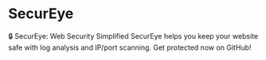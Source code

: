 # SecurEye
 🔒 SecurEye: Web Security Simplified SecurEye helps you keep your website safe with log analysis and IP/port scanning. Get protected now on GitHub! 
